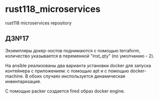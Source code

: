 # rust118_microservices
rust118 microservices repository

## ДЗ№17

Экземпляры докер-хостов поднимаются с помощью terraform, количество указывается в переменной "inst_qty" (по умолчанию - 2).

На ansible реализованы два варианта установки docker для запуска контейнера с приложением: с помощью apt и с помощью docker-machine. В обоих случаях инспользуется динамическая инвентаризация.

С помощью packer создается fired образ docker engine.
